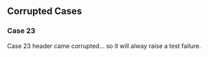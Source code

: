 ## Corrupted Cases

### Case 23

Case 23 header came corrupted... so it will alway raise a test failure.